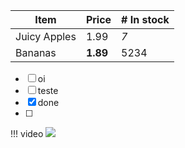 | Item         | Price     | # In stock |
|--------------|-----------|------------|
| Juicy Apples | 1.99      | *7*        |
| Bananas      | **1.89**  | 5234       |

- [ ] oi
- [ ] teste
- [x] done
- [ ] 

!!! video
    ![](https://www.youtube.com/watch?v=fmUkZNA9ECc&ab_channel=JamessonLeandro)
